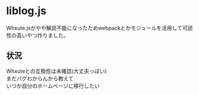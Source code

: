 # liblog.js
Whxute.jsがやや解読不能になったためwebpackとかモジュールを活用して可読性の高いやつ作りました。
## 状況
Whxuteとの互換性は未確認(大丈夫っぽい)  
まだバグわからんから教えて  
いつか自分のホームページに移行したい